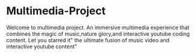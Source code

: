 # Multimedia-Project
Welcome to multimedia project. An immersive multimedia experience that combines the magic of music,nature glory,and interactive youtube coding content. Let you starred it" the ultimate fusion of music video and interactive youtube content" 
